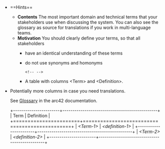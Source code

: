 - ==Hints==
	- **Contents**
	  The most important domain and technical terms that your stakeholders use when discussing the system.
	  You can also see the glossary as source for translations if you work in multi-language teams.
	- **Motivation**
	  You should clearly define your terms, so that all stakeholders
		- have an identical understanding of these terms
		- do not use synonyms and homonyms
		  
		  ```{=html}
		  <!-- -->
		  ```
		- A table with columns \<Term> and \<Definition>.
- Potentially more columns in case you need translations.
  
  See [Glossary](https://docs.arc42.org/section-12/) in the arc42
  documentation.
  
  +-----------------------+-----------------------------------------------+
  | Term                  | Definition                                    |
  +=======================+===============================================+
  | *\<Term-1>*           | *\<definition-1>*                             |
  +-----------------------+-----------------------------------------------+
  | *\<Term-2>*           | *\<definition-2>*                             |
  +-----------------------+-----------------------------------------------+